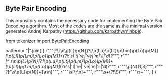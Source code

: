 ## Byte Pair Encoding

This repository contains the necessary code for implementing the Byte Pair Encoding algorithm. Most of the codes are the same as the minimal version generated Andrej Karpathy (https://github.com/karpathy/minbpe).

from tokenizer import BytePairEncoding

pattern = "|".join(
    [
        r"""[^\r\n\p{L}\p{N}]?[\p{Lu}\p{Lt}\p{Lm}\p{Lo}\p{M}]*[\p{Ll}\p{Lm}\p{Lo}\p{M}]+(?i:'s|'t|'re|'ve|'m|'ll|'d)?""",
        r"""[^\r\n\p{L}\p{N}]?[\p{Lu}\p{Lt}\p{Lm}\p{Lo}\p{M}]+[\p{Ll}\p{Lm}\p{Lo}\p{M}]*(?i:'s|'t|'re|'ve|'m|'ll|'d)?""",
        r"""\p{N}{1,3}""",
        r""" ?[^\s\p{L}\p{N}]+[\r\n]*""",
        r"""\s*[\r\n]+""",
        r"""\s+(?!\S)""",
        r"""\s+""",
    ]
)
